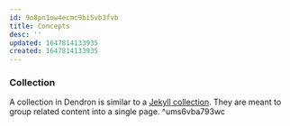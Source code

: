 ```yaml
---
id: 9o8pn1ow4ecmc9bi5vb3fvb
title: Concepts
desc: ''
updated: 1647814133935
created: 1647814133935
---
```



### Collection

A collection in Dendron is similar to a [Jekyll collection](https://jekyllrb.com/docs/collections/). They are meant to group related content into a single page. ^ums6vba793wc

##